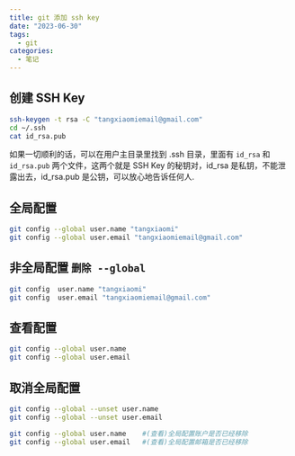 ```yaml
---
title: git 添加 ssh key
date: "2023-06-30"
tags:
  - git 
categories:
  - 笔记
---
```


##  创建 SSH Key
```bash
ssh-keygen -t rsa -C "tangxiaomiemail@gmail.com"
cd ~/.ssh
cat id_rsa.pub
```

如果一切顺利的话，可以在用户主目录里找到 .ssh 目录，里面有 `id_rsa` 和 `id_rsa.pub` 两个文件，这两个就是 SSH Key 的秘钥对，id_rsa 是私钥，不能泄露出去，id_rsa.pub 是公钥，可以放心地告诉任何人.

## 全局配置
```bash
git config --global user.name "tangxiaomi"
git config --global user.email "tangxiaomiemail@gmail.com"
```

## 非全局配置 `删除 --global`
```bash
git config  user.name "tangxiaomi"
git config  user.email "tangxiaomiemail@gmail.com"
```

## 查看配置
```bash
git config --global user.name
git config --global user.email
```

## 取消全局配置
```bash
git config --global --unset user.name
git config --global --unset user.email

git config --global user.name    #(查看)全局配置账户是否已经移除
git config --global user.email   #(查看)全局配置邮箱是否已经移除
```

